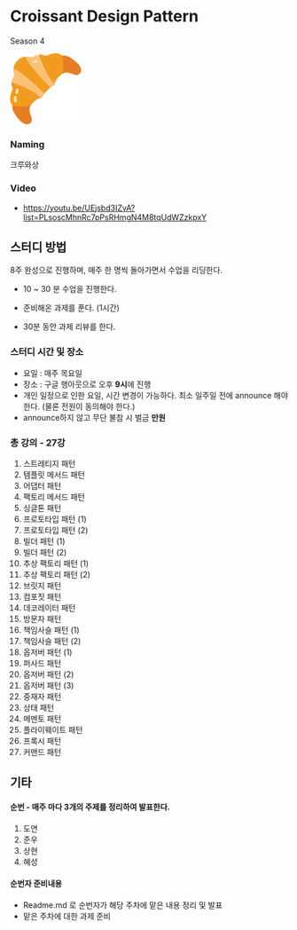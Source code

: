 # Croissant Design Pattern 

Season 4

![Croissant](doc/croissant-outline.png)

### Naming 
크루와상

### Video

- https://youtu.be/UEjsbd3IZvA?list=PLsoscMhnRc7pPsRHmgN4M8tqUdWZzkpxY

## 스터디 방법 

8주 완성으로 진행하며, 매주 한 명씩 돌아가면서 수업을 리딩한다.

- 10 ~ 30 분 수업을 진행한다. 

- 준비해온 과제를 푼다. (1시간) 

- 30분 동안 과제 리뷰를 한다.


### 스터디 시간 및 장소

- 요일 : 매주 목요일
- 장소 : 구글 행아웃으로 오후 **9시**에 진행
- 개인 일정으로 인한 요일, 시간 변경이 가능하다. 최소 일주일 전에 announce 해야한다. (물론 전원이 동의해야 한다.)
- announce하지 않고 무단 불참 시 벌금 **만원**

### 총 강의 - 27강

1. 스트레티지 패턴
2. 템플릿 메서드 패턴
3. 어댑터 패턴
4. 팩토리 메서드 패턴
5. 싱글톤 패턴
6. 프로토타입 패턴 (1)
7. 프로토타입 패턴 (2)
8. 빌더 패턴 (1)
9. 빌더 패턴 (2)
10. 추상 팩토리 패턴 (1)
11. 추상 팩토리 패턴 (2)
12. 브릿지 패턴
13. 컴포짓 패턴
14. 데코레이터 패턴
15. 방문자 패턴
16. 책임사슬 패턴 (1)
17. 책임사슬 패턴 (2)
18. 옵저버 패턴 (1)
19. 퍼사드 패턴
20. 옵저버 패턴 (2)
21. 옵저버 패턴 (3)
22. 중재자 패턴
23. 상태 패턴
24. 메멘토 패턴
25. 플라이웨이트 패턴
26. 프록시 패턴
27. 커맨드 패턴



## 기타 

#### 순번 - 매주 마다 **3개**의 주제를 정리하여 발표한다.

1. 도연
2. 준우
3. 상현
4. 혜성

#### **순번자 준비내용**

* Readme.md 로 순번자가 해당 주차에 맡은 내용 정리 및 발표
* 맡은 주차에 대한 과제 준비



